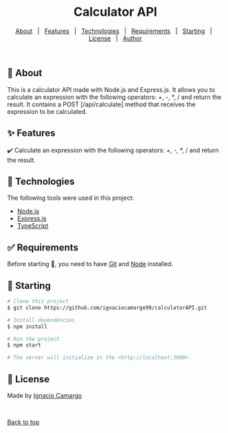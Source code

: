 </div>

<h1 align="center">Calculator API</h1>

<p align="center">
  <a href="#dart-about">About</a> &#xa0; | &#xa0; 
  <a href="#sparkles-features">Features</a> &#xa0; | &#xa0;
  <a href="#rocket-technologies">Technologies</a> &#xa0; | &#xa0;
  <a href="#white_check_mark-requirements">Requirements</a> &#xa0; | &#xa0;
  <a href="#checkered_flag-starting">Starting</a> &#xa0; | &#xa0;
  <a href="#memo-license">License</a> &#xa0; | &#xa0;
  <a href="https://github.com/ignaciocamargo99" target="_blank">Author</a>
</p>

<br>

## :dart: About

This is a calculator API made with Node.js and Express.js. It allows you to calculate an expression with the following operators: +, -, \*, / and return the result. It contains a POST [/api/calculate] method that receives the expression to be calculated.

## :sparkles: Features

:heavy_check_mark: Calculate an expression with the following operators: +, -, \*, / and return the result.

## :rocket: Technologies

The following tools were used in this project:

- [Node.js](https://nodejs.org/en/)
- [Express.js](https://expressjs.com/)
- [TypeScript](https://www.typescriptlang.org/)

## :white_check_mark: Requirements

Before starting :checkered_flag:, you need to have [Git](https://git-scm.com) and [Node](https://nodejs.org/en/) installed.

## :checkered_flag: Starting

```bash
# Clone this project
$ git clone https://github.com/ignaciocamargo99/calculatorAPI.git

# Install dependencies
$ npm install

# Run the project
$ npm start

# The server will initialize in the <http://localhost:3000>

```

## :memo: License

Made by [Ignacio Camargo](https://github.com/ignaciocamargo99)

&#xa0;

<a href="#top">Back to top</a>
